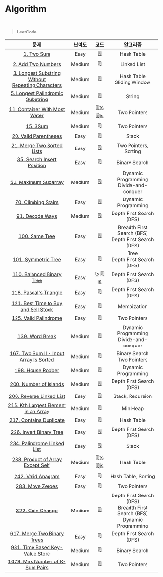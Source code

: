 # Algorithm

<br />

> LeetCode

|                                                                  문제                                                                   | 난이도 |                                                                 코드                                                                  |                                     알고리즘                                      |
| :-------------------------------------------------------------------------------------------------------------------------------------: | :----: | :-----------------------------------------------------------------------------------------------------------------------------------: | :-------------------------------------------------------------------------------: |
|                                          [1. Two Sum](https://Algorithm.com/problems/two-sum)                                           |  Easy  |                                    [🗒️](https://github.com/muilyang12/Algorithm/blob/master/1.ts)                                     |                                    Hash Table                                     |
|                                  [2. Add Two Numbers](https://Algorithm.com/problems/add-two-numbers)                                   | Medium |                                    [🗒️](https://github.com/muilyang12/Algorithm/blob/master/2.ts)                                     |                                    Linked List                                    |
| [3. Longest Substring Without<br />Repeating Characters](https://Algorithm.com/problems/longest-substring-without-repeating-characters) | Medium |                                    [🗒️](https://github.com/muilyang12/Algorithm/blob/master/3.ts)                                     |                          Hash Table<br />Sliding Window                           |
|                    [5. Longest Palindromic Substring](https://Algorithm.com/problems/longest-palindromic-substring)                     | Medium |                                    [🗒️](https://github.com/muilyang12/Algorithm/blob/master/5.ts)                                     |                                      String                                       |
|                        [11. Container With Most Water](https://Algorithm.com/problems/container-with-most-water)                        | Medium |  [🗒️ts](https://github.com/muilyang12/Algorithm/blob/master/11.ts) [🗒️js](https://github.com/muilyang12/Algorithm/blob/master/11.js)  |                                   Two Pointers                                    |
|                                             [15. 3Sum](https://Algorithm.com/problems/3sum)                                             | Medium |                                    [🗒️](https://github.com/muilyang12/Algorithm/blob/master/15.ts)                                    |                                   Two Pointers                                    |
|                                [20. Valid Parentheses](https://Algorithm.com/problems/valid-parentheses)                                |  Easy  |                                    [🗒️](https://github.com/muilyang12/Algorithm/blob/master/20.ts)                                    |                                       Stack                                       |
|                           [21. Merge Two Sorted Lists](https://Algorithm.com/problems/merge-two-sorted-lists)                           |  Easy  |                                    [🗒️](https://github.com/muilyang12/Algorithm/blob/master/21.ts)                                    |                               Two Pointers, Sorting                               |
|                           [35. Search Insert Position](https://Algorithm.com/problems/search-insert-position)                           |  Easy  |                                    [🗒️](https://github.com/muilyang12/Algorithm/blob/master/35.js)                                    |                                   Binary Search                                   |
|                                 [53. Maximum Subarray](https://Algorithm.com/problems/maximum-subarray)                                 | Medium |                                    [🗒️](https://github.com/muilyang12/Algorithm/blob/master/53.ts)                                    |                    Dynamic Programming<br />Divide-and-conquer                    |
|                                  [70. Climbing Stairs](https://Algorithm.com/problems/climbing-stairs)                                  |  Easy  |                                    [🗒️](https://github.com/muilyang12/Algorithm/blob/master/70.ts)                                    |                                Dynamic Programming                                |
|                                      [91. Decode Ways](https://Algorithm.com/problems/decode-ways)                                      | Medium |                                    [🗒️](https://github.com/muilyang12/Algorithm/blob/master/91.js)                                    |                             Depth First Search (DFS)                              |
|                                       [100. Same Tree](https://Algorithm.com/problems/same-tree)                                        |  Easy  |                                   [🗒️](https://github.com/muilyang12/Algorithm/blob/master/100.ts)                                    |             Breadth First Search (BFS)<br />Depth First Search (DFS)              |
|                                  [101. Symmetric Tree](https://Algorithm.com/problems/symmetric-tree)                                   |  Easy  |                                   [🗒️](https://github.com/muilyang12/Algorithm/blob/master/101.ts)                                    |                        Tree<br />Depth First Search (DFS)                         |
|                            [110. Balanced Binary Tree](https://Algorithm.com/problems/balanced-binary-tree)                             |  Easy  |  [ts](https://github.com/muilyang12/Algorithm/blob/master/110.ts) [🗒️js](https://github.com/muilyang12/Algorithm/blob/master/110.js)  |                             Depth First Search (DFS)                              |
|                                [118. Pascal's Triangle](https://leetcode.com/problems/pascals-triangle)                                 |  Easy  |                                   [🗒️](https://github.com/muilyang12/Algorithm/blob/master/118.ts)                                    |                             Depth First Search (DFS)                              |
|                 [121. Best Time to Buy and Sell Stock](https://Algorithm.com/problems/best-time-to-buy-and-sell-stock)                  |  Easy  |                                   [🗒️](https://github.com/muilyang12/Algorithm/blob/master/121.js)                                    |                                    Memoization                                    |
|                                 [125. Valid Palindrome](https://leetcode.com/problems/valid-palindrome)                                 |  Easy  |                                   [🗒️](https://github.com/muilyang12/Algorithm/blob/master/125.ts)                                    |                                   Two Pointers                                    |
|                                      [139. Word Break](https://Algorithm.com/problems/word-break)                                       | Medium |                                   [🗒️](https://github.com/muilyang12/Algorithm/blob/master/139.ts)                                    |                    Dynamic Programming<br />Divide-and-conquer                    |
|               [167. Two Sum II - Input Array Is Sorted](https://Algorithm.com/problems/two-sum-ii-input-array-is-sorted)                | Medium |                                   [🗒️](https://github.com/muilyang12/Algorithm/blob/master/167.ts)                                    |                          Binary Search<br />Two Pointers                          |
|                                    [198. House Robber](https://Algorithm.com/problems/house-robber)                                     | Medium |                                   [🗒️](https://github.com/muilyang12/Algorithm/blob/master/198.ts)                                    |                                Dynamic Programming                                |
|                               [200. Number of Islands](https://Algorithm.com/problems/number-of-islands)                                | Medium |                                   [🗒️](https://github.com/muilyang12/Algorithm/blob/master/200.ts)                                    |                             Depth First Search (DFS)                              |
|                             [206. Reverse Linked List](https://Algorithm.com/problems/reverse-linked-list)                              |  Easy  |                                   [🗒️](https://github.com/muilyang12/Algorithm/blob/master/206.js)                                    |                                 Stack, Recursion                                  |
|                 [215. Kth Largest Element in an Array](https://Algorithm.com/problems/kth-largest-element-in-an-array)                  | Medium |                                   [🗒️](https://github.com/muilyang12/Algorithm/blob/master/215.js)                                    |                                     Min Heap                                      |
|                               [217. Contains Duplicate](https://leetcode.com/problems/contains-duplicate)                               |  Easy  |                                   [🗒️](https://github.com/muilyang12/Algorithm/blob/master/217.js)                                    |                                    Hash Table                                     |
|                               [226. Invert Binary Tree](https://leetcode.com/problems/invert-binary-tree)                               |  Easy  |                                   [🗒️](https://github.com/muilyang12/Algorithm/blob/master/226.ts)                                    |                             Depth First Search (DFS)                              |
|                           [234. Palindrome Linked List](https://leetcode.com/problems/palindrome-linked-list)                           |  Easy  |                                   [🗒️](https://github.com/muilyang12/Algorithm/blob/master/234.ts)                                    |                                       Stack                                       |
|                     [238. Product of Array Except Self](https://leetcode.com/problems/product-of-array-except-self)                     | Medium | [🗒️ts](https://github.com/muilyang12/Algorithm/blob/master/238.ts) [🗒️js](https://github.com/muilyang12/Algorithm/blob/master/238.js) |                                    Hash Table                                     |
|                                    [242. Valid Anagram](https://leetcode.com/problems/valid-anagram)                                    |  Easy  |                                   [🗒️](https://github.com/muilyang12/Algorithm/blob/master/242.ts)                                    |                                Hash Table, Sorting                                |
|                                      [283. Move Zeroes](https://leetcode.com/problems/move-zeroes)                                      |  Easy  |                                   [🗒️](https://github.com/muilyang12/Algorithm/blob/master/283.js)                                    |                                   Two Pointers                                    |
|                                      [322. Coin Change](https://leetcode.com/problems/coin-change)                                      | Medium |                                   [🗒️](https://github.com/muilyang12/Algorithm/blob/master/322.js)                                    | Depth First Search (DFS)<br />Breadth First Search (BFS)<br />Dynamic Programming |
|                           [617. Merge Two Binary Trees](https://leetcode.com/problems/merge-two-binary-trees)                           |  Easy  |                                   [🗒️](https://github.com/muilyang12/Algorithm/blob/master/617.js)                                    |                             Depth First Search (DFS)                              |
|                       [981. Time Based Key-Value Store](https://leetcode.com/problems/time-based-key-value-store)                       | Medium |                                   [🗒️](https://github.com/muilyang12/Algorithm/blob/master/981.ts)                                    |                                   Binary Search                                   |
|                       [1679. Max Number of K-Sum Pairs](https://leetcode.com/problems/max-number-of-k-sum-pairs)                        | Medium |                                   [🗒️](https://github.com/muilyang12/Algorithm/blob/master/1679.ts)                                   |                                   Two Pointers                                    |
